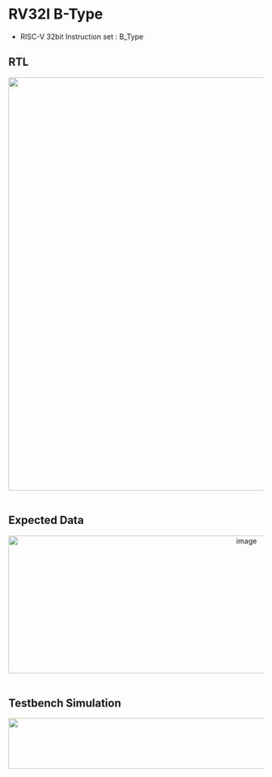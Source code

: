 # RV32I B-Type
- RISC-V 32bit Instruction set : B_Type

## RTL
<div align="center">
  <img width="2360" height="815" alt="image" src="https://github.com/user-attachments/assets/6f2a4adf-6539-42e9-a97e-b3a59b9fe8d2" />
</div>

<br>

## Expected Data
<div align="center">
  <img width="925" height="272" alt="image" src="https://github.com/user-attachments/assets/26a08cd4-ab06-4f16-9c56-dc3783ecbfd2" />
</div>

<br>

## Testbench Simulation
<div align="center">
  <img width="1573" height="100" alt="image" src="https://github.com/user-attachments/assets/bf271d05-240a-43e1-a976-fb48a14b5552" />
</div>

